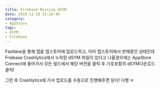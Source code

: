 ```yaml
---
title: Firebase Missing dSYM
date: 2019-11-18 15:10:49
category:
- AppStore
tags: 
- dSYM
- Firebase
---
```


Fastlane을 통해 앱을 앱스토어에 업로드하고, 이미 앱스토어에서 판매중인 상태인데 Friebase Crashlytics에서 누락된 dSYM 파일이 있다고 나올경우에는 AppStore Connect에 들어가서 모든 빌드에서 해당 버전을 클릭 후 기호포함의 dSYM다운로드 클릭!

그런 후 Crashlytics에 가서 업로드를 수동으로 진행해주면 된다! 다행 ㅠ

